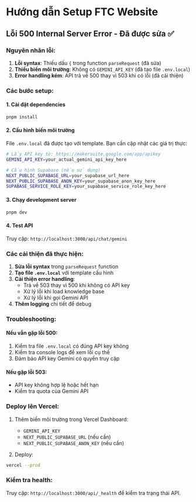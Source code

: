 # Hướng dẫn Setup FTC Website

## Lỗi 500 Internal Server Error - Đã được sửa ✅

### Nguyên nhân lỗi:
1. **Lỗi syntax**: Thiếu dấu `{` trong function `parseRequest` (đã sửa)
2. **Thiếu biến môi trường**: Không có `GEMINI_API_KEY` (đã tạo file `.env.local`)
3. **Error handling kém**: API trả về 500 thay vì 503 khi có lỗi (đã cải thiện)

### Các bước setup:

#### 1. Cài đặt dependencies
```bash
pnpm install
```

#### 2. Cấu hình biến môi trường
File `.env.local` đã được tạo với template. Bạn cần cập nhật các giá trị thực:

```bash
# Lấy API key từ: https://makersuite.google.com/app/apikey
GEMINI_API_KEY=your_actual_gemini_api_key_here

# Cấu hình Supabase (nếu sử dụng)
NEXT_PUBLIC_SUPABASE_URL=your_supabase_url_here
NEXT_PUBLIC_SUPABASE_ANON_KEY=your_supabase_anon_key_here
SUPABASE_SERVICE_ROLE_KEY=your_supabase_service_role_key_here
```

#### 3. Chạy development server
```bash
pnpm dev
```

#### 4. Test API
Truy cập: `http://localhost:3000/api/chat/gemini`

### Các cải thiện đã thực hiện:

1. **Sửa lỗi syntax** trong `parseRequest` function
2. **Tạo file `.env.local`** với template cấu hình
3. **Cải thiện error handling**:
   - Trả về 503 thay vì 500 khi không có API key
   - Xử lý lỗi khi load knowledge base
   - Xử lý lỗi khi gọi Gemini API
4. **Thêm logging** chi tiết để debug

### Troubleshooting:

#### Nếu vẫn gặp lỗi 500:
1. Kiểm tra file `.env.local` có đúng API key không
2. Kiểm tra console logs để xem lỗi cụ thể
3. Đảm bảo API key Gemini có quyền truy cập

#### Nếu gặp lỗi 503:
- API key không hợp lệ hoặc hết hạn
- Kiểm tra quota của Gemini API

### Deploy lên Vercel:

1. Thêm biến môi trường trong Vercel Dashboard:
   - `GEMINI_API_KEY`
   - `NEXT_PUBLIC_SUPABASE_URL` (nếu cần)
   - `NEXT_PUBLIC_SUPABASE_ANON_KEY` (nếu cần)

2. Deploy:
```bash
vercel --prod
```

### Kiểm tra health:
Truy cập: `http://localhost:3000/api/_health` để kiểm tra trạng thái API.